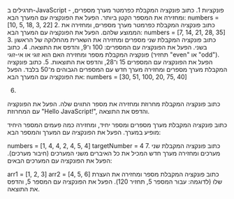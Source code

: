 תרגילים ב-JavaScript - פונקציות
1.
כתוב פונקציה המקבלת כפרמטר מערך מספרים, ומחזירה את המספר הקטן ביותר.
הפעל את הפונקציה עם המערך הבא:
numbers = [10, 5, 18, 3, 22]
2.
כתוב פונקציה המקבלת כפרמטר מערך מספרים, ומחזירה את הממוצע שלהם.
הפעל את הפונקציה עם המערך הבא:
numbers = [7, 14, 21, 28, 35]
3.
כתוב פונקציה המקבלת שני מספרים ומחזירה את השארית מהחלוקה של הראשון בשני.
הפעל את הפונקציה עם המספרים: 100 ו־9, והדפס את התוצאה.
4.
כתוב פונקציה המקבלת מספר ומחזירה האם הוא זוגי או אי-זוגי (תחזיר "even" או "odd").
הפעל את הפונקציה עם המספרים 15 ו־28, והדפס את התוצאות.
5.
כתוב פונקציה המקבלת מערך מספרים ומחזירה מערך חדש עם המספרים הגבוהים מ־50 בלבד.
הפעל את הפונקציה עם המערך הבא:
numbers = [30, 51, 100, 20, 75, 40]

6.
כתוב פונקציה המקבלת מחרוזת ומחזירה את מספר התווים שלה.
הפעל את הפונקציה עם המחרוזת "Hello JavaScript!", והדפס את התוצאה.

כתוב פונקציה המקבלת מערך מספרים ומספר יחיד, ומחזירה כמה פעמים המספר היחיד מופיע במערך.
הפעל את הפונקציה עם המערך והמספר הבא:

numbers = [1, 4, 4, 2, 4, 5, 4]
targetNumber = 4
7.
כתוב פונקציה המקבלת שני מערכים ומחזירה מערך חדש המכיל את כל האיברים משני המערכים (חיבור מערכים).
הפעל את הפונקציה עם המערכים הבאים:

arr1 = [1, 2, 3]
arr2 = [4, 5, 6]
כתוב פונקציה המקבלת מספר ומחזירה את העצרת שלו (לדוגמה: עבור המספר 5, תחזיר 120).
הפעל את הפונקציה עם המספר 5, והדפס את התוצאה.

